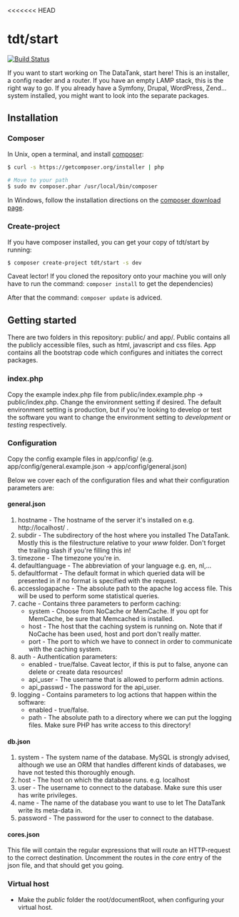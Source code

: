 <<<<<<< HEAD
# tdt/start

[![Build Status](https://travis-ci.org/tdt/start.png)](https://travis-ci.org/tdt/start)

If you want to start working on The DataTank, start here! This is an installer, a config reader and a router. If you have an empty LAMP stack, this is the right way to go. If you already have a Symfony, Drupal, WordPress, Zend... system installed, you might want to look into the separate packages.

## Installation

### Composer

In Unix, open a terminal, and install [composer](http://getcomposer.org/download/):

``` bash
$ curl -s https://getcomposer.org/installer | php

# Move to your path
$ sudo mv composer.phar /usr/local/bin/composer
```

In Windows, follow the installation directions on the [composer download page](http://getcomposer.org/download/).

### Create-project

If you have composer installed, you can get your copy of tdt/start by running:

``` bash
$ composer create-project tdt/start -s dev
```

Caveat lector! If you cloned the repository onto your machine you will only have to run the command: `composer install` to get the dependencies)

After that the command: `composer update` is adviced.

## Getting started

There are two folders in this repository: public/ and app/. Public contains all the publicly accessible files, such as html, javascript and css files. App contains all the bootstrap code which configures and initiates the correct packages.

### index.php

Copy the example index.php file from public/index.example.php &rarr; public/index.php. Change the environment setting if desired. The default environment setting is production, but if you're looking to develop or test the software you want to change the environment setting to _development_ or  _testing_ respectively.

### Configuration

Copy the config example files in app/config/ (e.g. app/config/general.example.json &rarr; app/config/general.json)

Below we cover each of the configuration files and what their configuration parameters are:

#### general.json

1. hostname - The hostname of the server it's installed on e.g. http://localhost/ .
2. subdir - The subdirectory of the host where you installed The DataTank. Mostly this is the filestructure relative to your _www_ folder. Don't forget the trailing slash if you're filling this in!
3. timezone - The timezone you're in.
4. defaultlanguage - The abbreviation of your language e.g. en, nl,...
5. defaultformat - The default format in which queried data will be presented in if no format is specified with the request.
6. accesslogapache - The absolute path to the apache log access file. This will be used to perform some statistical queries.
7. cache - Contains three parameters to perform caching:
	+ system - Choose from NoCache or MemCache. If you opt for MemCache, be sure that Memcached is installed.
	+ host - The host that the caching system is running on. Note that if NoCache has been used, host and port don't really matter.
	+ port - The port to which we have to connect in order to communicate with the caching system.
8. auth - Authentication parameters:
	+ enabled - true/false. Caveat lector, if this is put to false, anyone can delete or create data resources!
	+ api_user - The username that is allowed to perform admin actions.
	+ api_passwd - The password for the api_user.
9. logging - Contains parameters to log actions that happen within the software:
	+ enabled - true/false.
	+ path - The absolute path to a directory where we can put the logging files. Make sure PHP has write access to this directory!

#### db.json

1. system - The system name of the database. MySQL is strongly advised, although we use an ORM that handles different kinds of databases, we have not tested this thoroughly enough.
2. host - The host on which the database runs. e.g. localhost
3. user - The username to connect to the database. Make sure this user has write privileges.
4. name - The name of the database you want to use to let The DataTank write its meta-data in.
5. password - The password for the user to connect to the database.

#### cores.json

This file will contain the regular expressions that will route an HTTP-request to the correct destination.
Uncomment the routes in the _core_ entry of the json file, and that should get you going.

### Virtual host

* Make the *public* folder the root/documentRoot, when configuring your virtual host.
